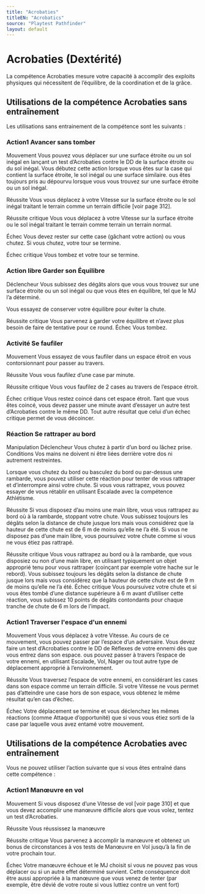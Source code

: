 ```yaml
---
title: "Acrobaties"
titleEN: "Acrobatics"
source: "Playtest Pathfinder"
layout: default
---
```


# Acrobaties (Dextérité)
La compétence Acrobaties mesure votre capacité à accomplir des exploits physiques qui nécessitent de l’équilibre, de la coordination et de la grâce.

## Utilisations de la compétence Acrobaties sans entraînement

Les utilisations sans entrainement de la compétence sont les suivants :

### Action1 Avancer sans tomber
Mouvement
Vous pouvez vous déplacer sur une surface étroite ou un sol inégal en lançant un test d’Acrobaties contre le DD de la surface étroite ou du sol inégal.
Vous débutez cette action lorsque vous êtes sur la case qui contient la surface étroite, le sol inégal ou une surface similaire.
ous êtes toujours pris au dépourvu lorsque vous vous trouvez sur une surface étroite ou un sol inégal.

Réussite Vous vous déplacez à votre Vitesse sur la surface étroite ou le sol inégal traitant le terrain comme un terrain difficile [voir page 312].

Réussite critique Vous vous déplacez à votre Vitesse sur la surface étroite ou le sol inégal traitant le terrain comme terrain un terrain normal.

Échec Vous devez rester sur cette case (gâchant votre action) ou vous chutez. Si vous chutez, votre tour se termine.

Échec critique Vous tombez et votre tour se termine.

### Action libre Garder son Équilibre
Déclencheur Vous subissez des dégâts alors que vous vous trouvez sur une surface étroite ou un sol inégal ou que vous êtes en équilibre, tel que le MJ l’a déterminé.

Vous essayez de conserver votre équilibre pour éviter la chute.

Réussite critique Vous parvenez à garder votre équilibre et n’avez plus besoin de faire de tentative pour ce round.
Échec Vous tombez.

### Activité Se faufiler
Mouvement
Vous essayez de vous faufiler dans un espace étroit en vous contorsionnant pour passer au travers.

Réussite Vous vous faufilez d’une case par minute.

Réussite critique Vous vous faufilez de 2 cases au travers de l’espace étroit.

Échec critique Vous restez coincé dans cet espace étroit. Tant que vous êtes coincé, vous devez passer une minute avant d’essayer un autre test d’Acrobaties contre le même DD. Tout autre résultat que celui d’un échec critique permet de vous décoincer.

### Réaction Se rattraper au bord
Manipulation
Déclencheur Vous chutez à partir d’un bord ou lâchez prise.
Conditions Vos mains ne doivent ni être liées derrière votre dos ni autrement restreintes.

Lorsque vous chutez du bord ou basculez du bord ou par-dessus une rambarde, vous pouvez utiliser cette réaction pour tenter de vous rattraper et d’interrompre ainsi votre chute.
Si vous vous rattrapez, vous pouvez essayer de vous rétablir en utilisant Escalade avec la compétence Athlétisme.

Réussite Si vous disposez d’au moins une main libre, vous vous rattrapez au bord où à la rambarde, stoppant votre chute. 
Vous subissez toujours les dégâts selon la distance de chute jusque lors mais vous considérez que la hauteur de cette chute est de 6 m de moins qu’elle ne l’a été.
Si vous ne disposez pas d’une main libre, vous poursuivez votre chute comme si vous ne vous étiez pas rattrapé.

Réussite critique Vous vous rattrapez au bord ou à la rambarde, que vous disposiez ou non d’une main libre, en utilisant typiquement un objet approprié tenu  pour vous rattraper (coinçant par exemple votre hache sur le rebord). 
Vous subissez toujours les dégâts selon la distance de chute jusque lors mais vous considérez que la hauteur de cette chute est de 9 m de moins qu’elle ne l’a été.
Échec critique Vous poursuivez votre chute et si vous êtes tombé d’une distance supérieure à 6 m avant d’utiliser cette réaction, vous subissez 10 points de dégâts contondants pour chaque tranche de chute de 6 m lors de l’impact.

### Action1 Traverser l'espace d'un ennemi
Mouvement
Vous vous déplacez à votre Vitesse. Au cours de ce mouvement, vous pouvez passer par l’espace d’un adversaire. 
Vous devez faire un test d’Acrobaties contre le DD de Réflexes de votre ennemi dès que vous entrez dans son espace.
ous pouvez passer à travers l’espace de votre ennemi, en utilisant Escalade, Vol, Nager ou tout autre type de déplacement approprié à l’environnement.

Réussite Vous traversez l’espace de votre ennemi, en considérant les cases dans son espace comme un terrain difficile.
Si votre Vitesse ne vous permet pas d’atteindre une case hors de son espace, vous obtenez le même résultat qu’en cas d’échec.

Échec Votre déplacement se termine et vous déclenchez les mêmes réactions (comme Attaque d’opportunité) que si vous vous étiez sorti de la case par laquelle vous avez entamé votre mouvement.

## Utilisations de la compétence Acrobaties avec entraînement
Vous ne pouvez utiliser l’action suivante que si vous êtes entraîné dans cette compétence :

### Action1 Manœuvre en vol
Mouvement
Si vous disposez d’une Vitesse de vol [voir page 310] et que vous devez accomplir une manœuvre difficile alors que vous volez, tentez un test d’Acrobaties.

Réussite Vous réussissez la manœuvre

Réussite critique Vous parvenez à accomplir la manœuvre et obtenez un bonus de circonstances à vos tests de Manœuvre en Vol jusqu’à la fin de votre prochain tour.

Échec Votre manœuvre échoue et le MJ choisit si vous ne pouvez pas vous déplacer ou si un autre effet déterminé survient. 
Cette conséquence doit être aussi appropriée à la manœuvre que vous venez de tenter (par exemple, être dévié de votre route si vous luttiez contre un vent fort)
